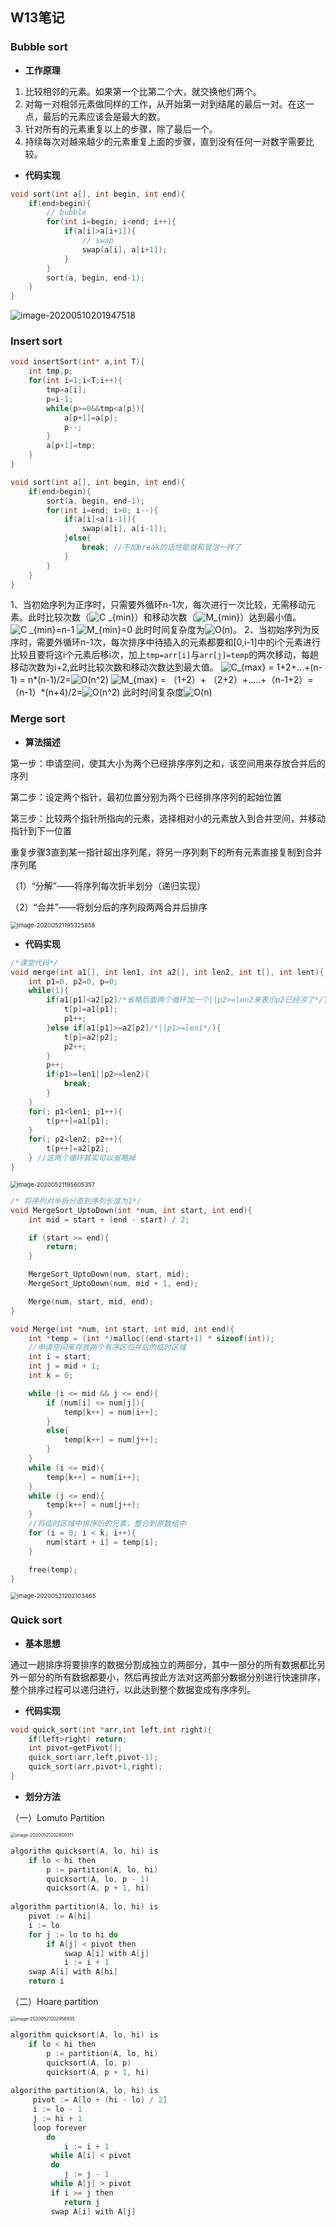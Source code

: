 ## W13笔记

### Bubble sort

- **工作原理**

1. 比较相邻的元素。如果第一个比第二个大，就交换他们两个。
2. 对每一对相邻元素做同样的工作，从开始第一对到结尾的最后一对。在这一点，最后的元素应该会是最大的数。 
3. 针对所有的元素重复以上的步骤，除了最后一个。
4. 持续每次对越来越少的元素重复上面的步骤，直到没有任何一对数字需要比较。

- **代码实现**

```c
void sort(int a[], int begin, int end){
    if(end>begin){
        // bubble
        for(int i=begin; i<end; i++){
            if(a[i]>a[i+1]){
                // swap
                swap(a[i], a[i+1]);
            }
        }
        sort(a, begin, end-1);
    }
}
```

![image-20200510201947518](C:\Users\DELL\AppData\Roaming\Typora\typora-user-images\image-20200510201947518.png)

### Insert sort

```c
void insertSort(int* a,int T){
    int tmp,p;
    for(int i=1;i<T;i++){
        tmp=a[i];
        p=i-1;
        while(p>=0&&tmp<a[p]){
            a[p+1]=a[p];
            p--;
        }
        a[p+1]=tmp;
    }
}
```

```c
void sort(int a[], int begin, int end){
    if(end>begin){
        sort(a, begin, end-1);
        for(int i=end; i>0; i--){
            if(a[i]<a[i-1]){
                swap(a[i], a[i-1]);
            }else{
                break; //不加break的话性能就和冒泡一样了
            }
        }
    }
}
```

1、当初始序列为正序时，只需要外循环n-1次，每次进行一次比较，无需移动元素。此时比较次数（![C _{min}](https://math.jianshu.com/math?formula=C%20_%7Bmin%7D)）和移动次数（![M_{min}](https://math.jianshu.com/math?formula=M_%7Bmin%7D)）达到最小值。
 ![C _{min}](https://math.jianshu.com/math?formula=C%20_%7Bmin%7D)=n-1
 ![M_{min}](https://math.jianshu.com/math?formula=M_%7Bmin%7D)=0
 此时时间复杂度为![O(n)](https://math.jianshu.com/math?formula=O(n))。
 2、当初始序列为反序时，需要外循环n-1次，每次排序中待插入的元素都要和[0,i-1]中的i个元素进行比较且要将这i个元素后移i次，加上`tmp=arr[i]`与`arr[j]=temp`的两次移动，每趟移动次数为i+2,此时比较次数和移动次数达到最大值。
 ![C_{max}](https://math.jianshu.com/math?formula=C_%7Bmax%7D) = 1+2+...+(n-1) = n*(n-1)/2=![O(n^2)](https://math.jianshu.com/math?formula=O(n%5E2))
 ![M_{max}](https://math.jianshu.com/math?formula=M_%7Bmax%7D) = （1+2）+ （2+2）+.....+（n-1+2）=（n-1）*(n+4)/2=![O(n^2)](https://math.jianshu.com/math?formula=O(n%5E2))
 此时时间复杂度![O(n)](https://math.jianshu.com/math?formula=O(n))

### Merge sort

- **算法描述**

第一步：申请空间，使其大小为两个已经排序序列之和，该空间用来存放合并后的序列

第二步：设定两个指针，最初位置分别为两个已经排序序列的起始位置

第三步：比较两个指针所指向的元素，选择相对小的元素放入到合并空间，并移动指针到下一位置

重复步骤3直到某一指针超出序列尾，将另一序列剩下的所有元素直接复制到合并序列尾

（1）“分解”——将序列每次折半划分（递归实现）

（2）“合并”——将划分后的序列段两两合并后排序

<img src="C:\Users\DELL\AppData\Roaming\Typora\typora-user-images\image-20200521195325858.png" alt="image-20200521195325858" style="zoom:67%;" />

- **代码实现**

```c
/*课堂代码*/
void merge(int a1[], int len1, int a2[], int len2, int t[], int lent){
    int p1=0, p2=0, p=0;
    while(1){
        if(a1[p1]<a2[p2]/*省略后面两个循环加一个||p2>=len2来表示p2已经凉了*/){
            t[p]=a1[p1];
            p1++;
        }else if(a1[p1]>=a2[p2]/*||p1>=len1*/){
            t[p]=a2[p2];
            p2++;
        }
        p++;
        if(p1>=len1||p2>=len2){
            break;
        }
    }
    for(; p1<len1; p1++){
        t[p++]=a1[p1];
    }
    for(; p2<len2; p2++){
        t[p++]=a2[p2];
    } //这两个循环其实可以省略掉
}
```

<img src="C:\Users\DELL\AppData\Roaming\Typora\typora-user-images\image-20200521195605357.png" alt="image-20200521195605357" style="zoom:67%;" />

```c
/* 将序列对半拆分直到序列长度为1*/
void MergeSort_UptoDown(int *num, int start, int end){
    int mid = start + (end - start) / 2;

    if (start >= end){
        return;
    }

    MergeSort_UptoDown(num, start, mid);
    MergeSort_UptoDown(num, mid + 1, end);

    Merge(num, start, mid, end);
}

void Merge(int *num, int start, int mid, int end){
    int *temp = (int *)malloc((end-start+1) * sizeof(int));
    //申请空间来存放两个有序区归并后的临时区域
    int i = start;
    int j = mid + 1;
    int k = 0;

    while (i <= mid && j <= end){
        if (num[i] <= num[j]){
            temp[k++] = num[i++];
        }
        else{
            temp[k++] = num[j++];
        }
    }
    while (i <= mid){
        temp[k++] = num[i++];
    }
    while (j <= end){
        temp[k++] = num[j++];
    }
    //将临时区域中排序后的元素，整合到原数组中
    for (i = 0; i < k; i++){
        num[start + i] = temp[i];
    }

    free(temp);
}
```

<img src="C:\Users\DELL\AppData\Roaming\Typora\typora-user-images\image-20200521202103465.png" alt="image-20200521202103465" style="zoom: 67%;" />

### Quick sort

- **基本思想**

通过一趟排序将要排序的数据分割成独立的两部分，其中一部分的所有数据都比另外一部分的所有数据都要小，然后再按此方法对这两部分数据分别进行快速排序，整个排序过程可以递归进行，以此达到整个数据变成有序序列。

- **代码实现**

```c
void quick_sort(int *arr,int left,int right){
    if(left>right) return;
    int pivot=getPivot();
    quick_sort(arr,left,pivot-1);
    quick_sort(arr,pivot+1,right);
}
```

- **划分方法**

（一）Lomuto Partition

<img src="C:\Users\DELL\AppData\Roaming\Typora\typora-user-images\image-20200521202809311.png" alt="image-20200521202809311" style="zoom:50%;" />

```c
algorithm quicksort(A, lo, hi) is
 	if lo < hi then
		p := partition(A, lo, hi) 
 		quicksort(A, lo, p - 1) 
 		quicksort(A, p + 1, hi) 
            
algorithm partition(A, lo, hi) is
 	pivot := A[hi] 
 	i := lo 
 	for j := lo to hi do
 		if A[j] < pivot then
 			swap A[i] with A[j] 
			i := i + 1 
 	swap A[i] with A[hi] 
 	return i
```

（二）Hoare partition

<img src="C:\Users\DELL\AppData\Roaming\Typora\typora-user-images\image-20200521202956935.png" alt="image-20200521202956935" style="zoom:50%;" />

```c
algorithm quicksort(A, lo, hi) is
 	if lo < hi then
 		p := partition(A, lo, hi) 
 		quicksort(A, lo, p) 
 		quicksort(A, p + 1, hi) 
            
algorithm partition(A, lo, hi) is
     pivot := A[lo + (hi - lo) / 2] 
     i := lo - 1 
     j := hi + 1 
     loop forever
 		do
 			i := i + 1 
         while A[i] < pivot 
         do
         	j := j - 1 
         while A[j] > pivot 
         if i >= j then
         	return j 
         swap A[i] with A[j]
```

